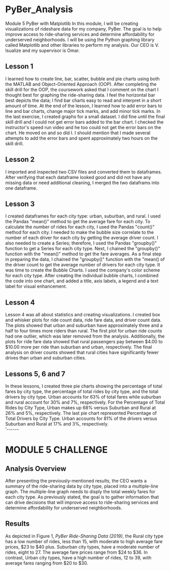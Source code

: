 # PyBer_Analysis
Module 5 PyBer with Matplotlib
In this module, I will be creating visualizations of rideshare data for my company, PyBer.  The goal is to help improve access to ride-sharing services and determine affordability for underserved neighborhoods.  I will be using the Python graphing library called Matplotlib and other libraries to perform my analysis.  Our CEO is V. Isualize and my supervisor is Omar.  
## Lesson 1
I learned how to create line, bar, scatter, bubble and pie charts using both the MATLAB and Object-Oriented Approach (OOP).  After completing the skill drill for the OOP, the coursework asked that I comment on the chart I thought best for graphing the ride-sharing data.  I feel the horizontal bar best depicts the data; I find bar charts easy to read and interpret in a short amount of time.  At the end of the lesson, I learned how to add error bars to line and bar charts, change major tick marks, and add minor tick marks.  In the last exercise, I created graphs for a small dataset.  I did fine until the final skill drill and I could not get error bars added to the bar chart.  I checked the instructor's speed run video and he too could not get the error bars on the chart.  He moved on and so did I.  I should mention that I made several attempts to add the error bars and spent approximately two hours on the skill drill.  
## Lesson 2
I imported and inspected two CSV files and converted them to dataframes.  After verifying that each dataframe looked good and did not have any missing data or need additional cleaning, I merged the two dataframs into one dataframe.  
## Lesson 3
I created dataframes for each city type:  urban, suburban, and rural.  I used the Pandas "mean()" method to get the average fare for each city.  To calculate the number of rides for each city, I used the Pandas "count()" method for each city.  I needed to make the bubble size correlate to the number of each driver for each city by getting the average driver count.  I also needed to create a Series; therefore, I used the Pandas "groupby()" function to get a Series for each city type. Next, I chained the "groupby()" function with the "mean()" method to get the fare averages.   As a final step in preparing the data, I chained the "groupby()" function with the "mean() of the driver count to get the average number of drivers for each city type.  It was time to create the Bubble Charts.  I used the company's color scheme for each city type.  After creating the individual bubble charts, I combined the code into one chart, and added a title, axis labels, a legend and a text label for visual enhancement.  
## Lesson 4
Lesson 4 was all about statistics and creating visualizations.  I created box and whisker plots for ride count data, ride fare data, and driver count data.  The plots showed that urban and suburban have approximately three and a half to four times more riders than rural.  The first plot for urban ride counts had one outlier, which was later removed from the analysis.  Additionally, the plots for ride fare data showed that rural passengers pay between $4.00 to $10.00 more per ride than suburban and urban, respectively.  The final analysis on driver counts showed that rural cities have significantly fewer drives than urban and suburban cities.  
## Lessons 5, 6 and 7
In these lessons, I created three pie charts showing the percentage of total fares by city type, the percentage of total rides by city type, and the total drivers by city type.  Urban accounts for 63% of total fares while suburban and rural account for 30% and 7%, respectively.  For the Percentage of Total Rides by City Type, Urban makes up 68% versus Suburban and Rural at 26% and 5%, respectively.  The last pie chart represented Percentage of Total Drivers by City Type.  Urban accounts for 81% of the drivers versus Suburban and Rural at 17% and 3%, respectively.  
'------
# **MODULE 5 CHALLENGE**
##  **Analysis Overview**
After presenting the previously-mentioned results, the CEO wants a summary of the ride-sharing data by city type, placed into a multiple-line graph.  The multiple-line graph needs to disply the total weekly fares for each city type.  As previously stated, the goal is to gather information that can drive decisions that will improve access to ride-sharing services and determine affordability for underserved neighborhoods.  
##  **Results**
As depicted in Figure 1, *PyBer Ride-Sharing Data (2019)*, the Rural city type has a low number of rides, less than 15, with moderate to high average fare prices, $23 to $40 plus.  Suburban city types, have a moderate number of rides, eight to 27.  The average fare prices range from $24 to $36.  In contrast, Urban city types, have a high number of rides, 12 to 39, with average fares ranging from $20 to $30.  
    
